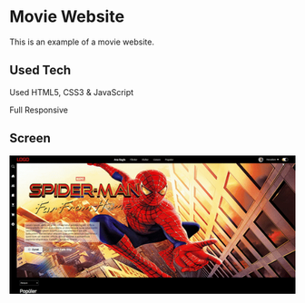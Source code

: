 <h1> Movie Website </h1>

This is an example of a movie website.

<h2> Used Tech </h2>

Used HTML5, CSS3 & JavaScript

Full Responsive

<h2> Screen </h2>
 
 ![](ekran.gif)
